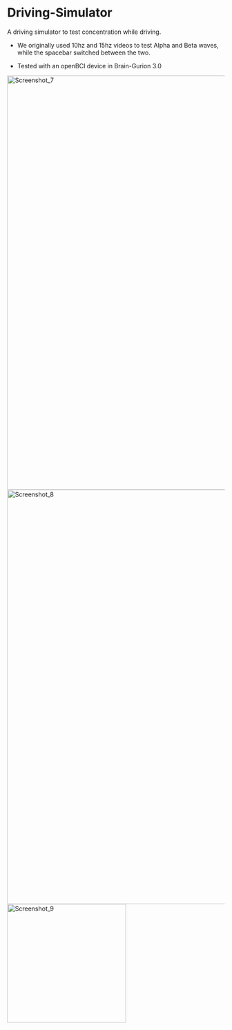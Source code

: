 # Driving-Simulator
A driving simulator to test concentration while driving.

- We originally used 10hz and 15hz videos to test Alpha and Beta waves, while the spacebar switched between the two.

- Tested with an openBCI device in Brain-Gurion 3.0


<img width="960" alt="Screenshot_7" src="https://user-images.githubusercontent.com/94786296/172274223-89500434-bea2-4320-b0ab-2d125fdfe84c.png">

<img width="960" alt="Screenshot_8" src="https://user-images.githubusercontent.com/94786296/172274227-028a64b8-d1b6-4562-87d3-5e7a1e69eb73.png">

<img width="275" alt="Screenshot_9" src="https://user-images.githubusercontent.com/94786296/172274461-4a0a5b4f-5830-4728-8ff6-ec8e114407e7.png">
